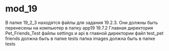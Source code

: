 # mod_19
В папке 19_2_3 находятся файлы для задания 19.2.3.
Они должны быть перенесены на компьютер в папку app19
19.7.2
Главная директория Pet_Friends_Test
файлы settings и api в главной директории
файл test_pet friends должна быть в папке tests
папка images должна быть в папке tests

